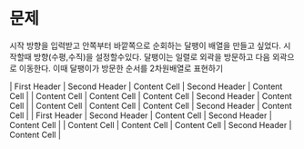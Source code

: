# 문제
시작 방향을 입력받고 안쪽부터 바깥쪽으로 순회하는 달팽이 배열을 만들고 싶었다.
시작할때 방향(수평,수직)을 설정할수있다.
달팽이는 일렬로 외곽을 방문하고 다음 외곽으로 이동한다.
이때 달팽이가 방문한 순서를 2차원배열로 표현하기


| First Header | Second Header | Content Cell  | Second Header | Content Cell |
| Content Cell | Content Cell  | Content Cell  | Second Header | Content Cell |
| Content Cell | Content Cell  | Content Cell  | Second Header | Content Cell |
| First Header | Second Header | Content Cell  | Second Header | Content Cell |
| Content Cell | Content Cell  | Content Cell  | Second Header | Content Cell |


